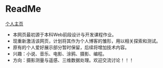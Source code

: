 # ReadMe

[个人主页](https://anonymous772066235.github.io/WJ07172465.github.io/index.html)

- 本网页最初源于本科Web前段设计与开发课程作业。
- 现重新激活该网页，计划将其作为个人博客的雏形，用以相关探索和测试。
- 原有的个人爱好展示部分暂时保留，后续将增加技术内容。
- 兴趣：小说、音乐、电影、涂鸦、摄影、编程。
- 方向：摄影测量与遥感、三维数据处理。欢迎交流讨论！！！
